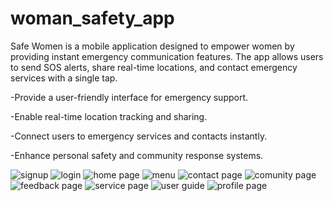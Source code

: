 # woman_safety_app

Safe Women is a mobile application designed to empower women by providing instant emergency communication features. The app allows users to send SOS alerts, share real-time locations, and contact emergency services with a single tap.

 -Provide a user-friendly interface for emergency support.
 
 -Enable real-time location tracking and sharing.
 
 -Connect users to emergency services and contacts instantly.
 
 -Enhance personal safety and community response systems.
 

![signup](https://github.com/user-attachments/assets/1d9d33ed-70ce-4e62-9c4b-8f5e869f62c4)
![login](https://github.com/user-attachments/assets/127c998a-267a-42b2-b8b1-7005c5f62620)
![home page](https://github.com/user-attachments/assets/64240fd0-936b-44c4-9294-7052705341a5)
![menu](https://github.com/user-attachments/assets/622926d3-1ae1-48b4-a965-16117ad6e4e7)
![contact page](https://github.com/user-attachments/assets/7b67118d-cf32-4f03-b841-a03a1d366fa3)
![comunity page](https://github.com/user-attachments/assets/d6001527-d514-4bec-8c69-69066e007498)
![feedback page](https://github.com/user-attachments/assets/a31d5832-ce4e-44e3-934c-c53ce2292362)
![service page](https://github.com/user-attachments/assets/73bd59ea-39c1-4185-8b4f-a842ced8b103)
![user guide](https://github.com/user-attachments/assets/61cf3e09-a016-4a55-8307-9e14bc5a0c59)
![profile page](https://github.com/user-attachments/assets/9df502e5-3d0a-49ee-bf53-87d14aab21d0)
